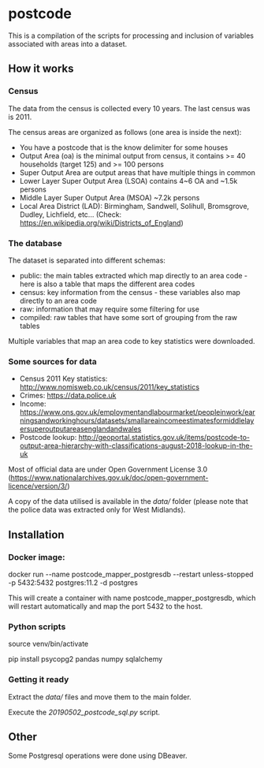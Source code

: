 # postcode

This is a compilation of the scripts for processing and inclusion of variables associated with areas into a dataset.

## How it works

### Census

The data from the census is collected every 10 years. The last census was is 2011.

The census areas are organized as follows (one area is inside the next):
- You have a postcode that is the know delimiter for some houses
- Output Area (oa) is the minimal output from census, it contains >= 40 households (target 125) and >= 100 persons
- Super Output Area are output areas that have multiple things in common
- Lower Layer Super Output Area (LSOA) contains 4~6 OA and ~1.5k persons
- Middle Layer Super Output Area (MSOA) ~7.2k persons
- Local Area District (LAD): Birmingham, Sandwell, Solihull, Bromsgrove, Dudley, Lichfield, etc... (Check: https://en.wikipedia.org/wiki/Districts_of_England)

### The database

The dataset is separated into different schemas:
- public: the main tables extracted which map directly to an area code - here is also a table that maps the different area codes
- census: key information from the census - these variables also map directly to an area code
- raw: information that may require some filtering for use
- compiled: raw tables that have some sort of grouping from the raw tables

Multiple variables that map an area code to key statistics were downloaded.

### Some sources for data

- Census 2011 Key statistics: http://www.nomisweb.co.uk/census/2011/key_statistics
- Crimes: https://data.police.uk
- Income: https://www.ons.gov.uk/employmentandlabourmarket/peopleinwork/earningsandworkinghours/datasets/smallareaincomeestimatesformiddlelayersuperoutputareasenglandandwales
- Postcode lookup: http://geoportal.statistics.gov.uk/items/postcode-to-output-area-hierarchy-with-classifications-august-2018-lookup-in-the-uk

Most of official data are under Open Government License 3.0 (https://www.nationalarchives.gov.uk/doc/open-government-licence/version/3/)

A copy of the data utilised is available in the _data/_ folder (please note that the police data was extracted only for West Midlands).

## Installation

### Docker image:

docker run --name postcode_mapper_postgresdb --restart unless-stopped -p 5432:5432 postgres:11.2 -d postgres

This will create a container with name postcode_mapper_postgresdb, which will restart automatically and map the port 5432 to the host.

### Python scripts

source venv/bin/activate

pip install psycopg2 pandas numpy sqlalchemy

### Getting it ready

Extract the _data/_ files and move them to the main folder.

Execute the _20190502_postcode_sql.py_ script.

## Other

Some Postgresql operations were done using DBeaver.
